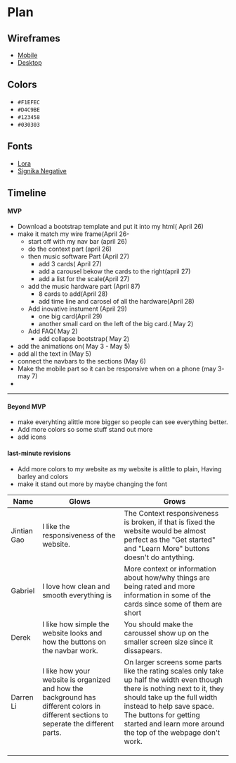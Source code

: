 # Plan

## Wireframes
* [Mobile](https://wireframe.cc/zl1GFI)
* [Desktop](https://wireframe.cc/fxaypF)

## Colors
* `#F1EFEC`
* `#D4C9BE`
* `#123458`
* `#030303`

## Fonts
* [Lora](https://fonts.google.com/specimen/Lora)
* [Signika Negative](https://fonts.google.com/specimen/Signika+Negative)

## Timeline

#### MVP
* Download a bootstrap template and put it into my html( April 26)
* make it match my wire frame(April 26-
  *   start off with my nav bar (april 26)
  * do the context part (april 26)
  * then music software Part (April 27)
    * add 3 cards( April 27)
    * add a carousel bekow the cards to the right(april 27)
    * add a list for the scale(April 27)
  * add the music hardware part (April 87)
    * 8 cards to add(April 28)
    * add time line and carosel of all the hardware(April 28)
  * Add inovative instument (April 29)
    * one big card(April 29)
    * another small card on the left of the big card.( May 2)
  * Add FAQ( May 2)
    *  add collapse bootstrap( May 2)
*  add the animations on( May 3 - May 5)
*  add all the text in (May 5)
*  connect the navbars to the sections (May 6)
*  Make the mobile part so it can be responsive when on a phone (may 3- may 7)
*   
     

---

#### Beyond MVP

* make everyhting alittle more bigger so people can see everything better.
* Add more colors so some stuff stand out more
* add icons



#### last-minute revisions 
*  Add more colors to my website as my website is alittle to plain, Having barley and colors
*  make it stand out more by maybe changing the font





| Name | Glows | Grows |
| -------- | ------- | ------- |
|  Jintian Gao | I like the responsiveness of the website.  | The Context responsiveness is broken, if that is fixed the website would be almost perfect as the "Get started" and "Learn More" buttons doesn't do antything.
| Gabriel  | I love how clean and smooth everything is | More context or information about how/why things are being rated and more information in some of the cards since some of  them are short
| Derek | I like how simple the website looks and how the buttons on the navbar work. | You should make the caroussel show up on the smaller screen size since it dissapears. |
| Darren Li  | I like how your website is organized and how the background has different colors in different sections to seperate the different parts.  | On larger screens some parts like the rating scales only take up half the width even though there is nothing next to it, they should take up the full width instead to help save space. The buttons for getting started and learn more around the top of the webpage don't work.
|   |   |
|   |   |
|   |   |


